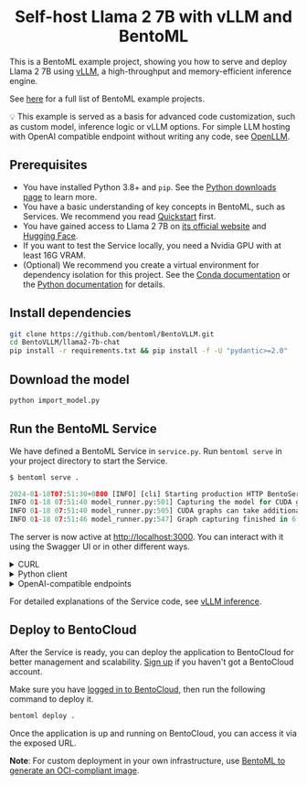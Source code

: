 <div align="center">
    <h1 align="center">Self-host Llama 2 7B with vLLM and BentoML</h1>
</div>

This is a BentoML example project, showing you how to serve and deploy Llama 2 7B using [vLLM](https://vllm.ai), a high-throughput and memory-efficient inference engine.

See [here](https://github.com/bentoml/BentoML?tab=readme-ov-file#%EF%B8%8F-what-you-can-build-with-bentoml) for a full list of BentoML example projects.

💡 This example is served as a basis for advanced code customization, such as custom model, inference logic or vLLM options. For simple LLM hosting with OpenAI compatible endpoint without writing any code, see [OpenLLM](https://github.com/bentoml/OpenLLM).


## Prerequisites

- You have installed Python 3.8+ and `pip`. See the [Python downloads page](https://www.python.org/downloads/) to learn more.
- You have a basic understanding of key concepts in BentoML, such as Services. We recommend you read [Quickstart](https://docs.bentoml.com/en/1.2/get-started/quickstart.html) first.
- You have gained access to Llama 2 7B on [its official website](https://llama.meta.com/) and [Hugging Face](https://huggingface.co/meta-llama/Llama-2-7b-chat-hf).
- If you want to test the Service locally, you need a Nvidia GPU with at least 16G VRAM.
- (Optional) We recommend you create a virtual environment for dependency isolation for this project. See the [Conda documentation](https://conda.io/projects/conda/en/latest/user-guide/tasks/manage-environments.html) or the [Python documentation](https://docs.python.org/3/library/venv.html) for details.

## Install dependencies

```bash
git clone https://github.com/bentoml/BentoVLLM.git
cd BentoVLLM/llama2-7b-chat
pip install -r requirements.txt && pip install -f -U "pydantic>=2.0"
```

## Download the model

```bash
python import_model.py
```

## Run the BentoML Service

We have defined a BentoML Service in `service.py`. Run `bentoml serve` in your project directory to start the Service.

```python
$ bentoml serve .

2024-01-18T07:51:30+0800 [INFO] [cli] Starting production HTTP BentoServer from "service:VLLM" listening on http://localhost:3000 (Press CTRL+C to quit)
INFO 01-18 07:51:40 model_runner.py:501] Capturing the model for CUDA graphs. This may lead to unexpected consequences if the model is not static. To run the model in eager mode, set 'enforce_eager=True' or use '--enforce-eager' in the CLI.
INFO 01-18 07:51:40 model_runner.py:505] CUDA graphs can take additional 1~3 GiB memory per GPU. If you are running out of memory, consider decreasing `gpu_memory_utilization` or enforcing eager mode.
INFO 01-18 07:51:46 model_runner.py:547] Graph capturing finished in 6 secs.
```

The server is now active at [http://localhost:3000](http://localhost:3000/). You can interact with it using the Swagger UI or in other different ways.

<details>

<summary>CURL</summary>

```bash
curl -X 'POST' \
  'http://localhost:3000/generate' \
  -H 'accept: text/event-stream' \
  -H 'Content-Type: application/json' \
  -d '{
  "prompt": "Explain superconductors like I'\''m five years old",
  "tokens": null
}'
```

</details>

<details>

<summary>Python client</summary>

```python
import bentoml

with bentoml.SyncHTTPClient("http://localhost:3000") as client:
    response_generator = client.generate(
        prompt="Explain superconductors like I'm five years old",
        tokens=None
    )
    for response in response_generator:
        print(response)
```

</details>

<details>

<summary>OpenAI-compatible endpoints</summary>

This Service uses the `@openai_endpoints` decorator to set up OpenAI-compatible endpoints (`chat/completions` and `completions`). This means your client can interact with the backend Service (in this case, the VLLM class) as if they were communicating directly with OpenAI's API. This [utility](bentovllm_openai/) does not affect your BentoML Service code, and you can use it for other LLMs as well.

```python
from openai import OpenAI

client = OpenAI(base_url='http://localhost:3000/v1', api_key='na')

# Use the following func to get the available models
client.models.list()

chat_completion = client.chat.completions.create(
    model="meta-llama/Llama-2-7b-chat-hf",
    messages=[
        {
            "role": "user",
            "content": "Explain superconductors like I'm five years old"
        }
    ],
    stream=True,
)
for chunk in chat_completion:
    # Extract and print the content of the model's reply
    print(chunk.choices[0].delta.content or "", end="")
```

These OpenAI-compatible endpoints also support [vLLM extra parameters](https://docs.vllm.ai/en/latest/serving/openai_compatible_server.html#extra-parameters). For example, you can force the chat completion output a JSON object by using the `guided_json` parameters:

```python
from openai import OpenAI

client = OpenAI(base_url='http://localhost:3000/v1', api_key='na')

# Use the following func to get the available models
client.models.list()

json_schema = {
    "type": "object",
    "properties": {
        "city": {"type": "string"}
    }
}

chat_completion = client.chat.completions.create(
    model="mistralai/Mistral-7B-Instruct-v0.2",
    messages=[
        {
            "role": "user",
            "content": "What is the capital of France?"
        }
    ],
	extra_body=dict(guided_json=json_schema),
)
print(chat_completion.choices[0].message.content)  # will return something like: {"city": "Paris"}
```

All supported extra parameters are listed at [vLLM documentation](https://docs.vllm.ai/en/latest/serving/openai_compatible_server.html#extra-parameters).

**Note**: If your Service is deployed with [protected endpoints on BentoCloud](https://docs.bentoml.com/en/latest/bentocloud/how-tos/manage-access-token.html#access-protected-deployments), you need to set the environment variable `OPENAI_API_KEY` to your BentoCloud API key first.

```bash
export OPENAI_API_KEY={YOUR_BENTOCLOUD_API_TOKEN}
```

You can then use the following line to replace the client in the above code snippet. Refer to [Obtain the endpoint URL](https://docs.bentoml.com/en/latest/bentocloud/how-tos/call-deployment-endpoints.html#obtain-the-endpoint-url) to retrieve the endpoint URL.

```python
client = OpenAI(base_url='your_bentocloud_deployment_endpoint_url/v1')
```

</details>

For detailed explanations of the Service code, see [vLLM inference](https://docs.bentoml.org/en/latest/use-cases/large-language-models/vllm.html).

## Deploy to BentoCloud

After the Service is ready, you can deploy the application to BentoCloud for better management and scalability. [Sign up](https://www.bentoml.com/) if you haven't got a BentoCloud account.

Make sure you have [logged in to BentoCloud](https://docs.bentoml.com/en/latest/bentocloud/how-tos/manage-access-token.html), then run the following command to deploy it.

```bash
bentoml deploy .
```

Once the application is up and running on BentoCloud, you can access it via the exposed URL.

**Note**: For custom deployment in your own infrastructure, use [BentoML to generate an OCI-compliant image](https://docs.bentoml.com/en/latest/guides/containerization.html).
